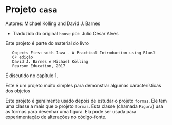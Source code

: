 # Projeto `casa`

Autores: Michael Kölling and David J. Barnes

- Traduzido do original `house` por: Julio César Alves

Este projeto é parte do material do livro

```
   Objects First with Java - A Practical Introduction using BlueJ
   6ª edição
   David J. Barnes e Michael Kölling
   Pearson Education, 2017
```

É discutido no capítulo 1.

Este é um projeto muito simples para demonstrar algumas características
dos objetos
    
Este projeto é geralmente usado depois de estudar o projeto `formas`.
Ele tem uma classe a mais que o projeto `formas`. Esta classe (chamada
`Figura`) usa as formas para desenhar uma figura. Ela pode ser usada
para experimentação de alterações no código-fonte.
